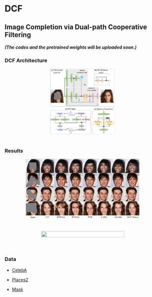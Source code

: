 # DCF

## Image Completion via Dual-path Cooperative Filtering  
##### (The codes and the pretrained weights will be uploaded soon.)



### DCF Architecture

<a href="http://tensorlayer.readthedocs.io">
<div align="center">
	<img src="Img/1.png" width="42%" height="42%"/>
</div>
</a> </pre> </pre> <br />


### Results


<a href="http://tensorlayer.readthedocs.io">
<div align="center">
	<img src="Img/2.png" width="73%" height="63%"/>
</div>
</a> <br /> <br />

<a href="http://tensorlayer.readthedocs.io">
<div align="center">
	<img src="Img/3.png" width="73%" height="63%"/>
</div>
</a> <br /> <br />



### Data

- [CelebA](https://mmlab.ie.cuhk.edu.hk/projects/CelebA.html)

- [Places2](http://places2.csail.mit.edu/download.html)

- [Mask](https://drive.google.com/file/d/1cuw8QGfiop9b4K7yo5wPgPqXBIHjS6MI/view?usp=share_link)

<!--- The dataset can be downloaded from this [kaggle link](https://www.kaggle.com/insaff/massachusetts-roads-dataset). Some of the images in training set does not have corresponding masks. The training code filters out those images. All the images are of size 800x800. Code for data analysis is in this notebook. -->
  
